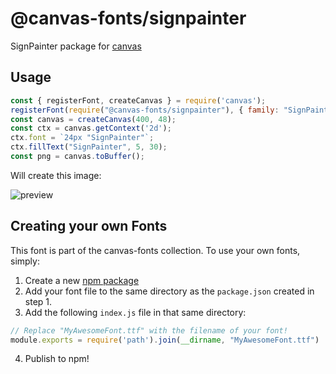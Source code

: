 @canvas-fonts/signpainter
====

SignPainter package for [canvas](https://npmjs.org/package/canvas)

## Usage

```js
const { registerFont, createCanvas } = require('canvas');
registerFont(require("@canvas-fonts/signpainter"), { family: "SignPainter" });
const canvas = createCanvas(400, 48);
const ctx = canvas.getContext('2d');
ctx.font = `24px "SignPainter"`;
ctx.fillText("SignPainter", 5, 30);
const png = canvas.toBuffer();
```

Will create this image:

![preview](https://github.com/retrohacker/canvas-fonts/raw/master/previews/signPainter.png)

## Creating your own Fonts

This font is part of the canvas-fonts collection. To use your own fonts, simply:

1. Create a new [npm package](https://docs.npmjs.com/creating-node-js-modules)
2. Add your font file to the same directory as the `package.json` created in step 1.
3. Add the following `index.js` file in that same directory:

```js
// Replace "MyAwesomeFont.ttf" with the filename of your font!
module.exports = require('path').join(__dirname, "MyAwesomeFont.ttf")
```

4. Publish to npm!